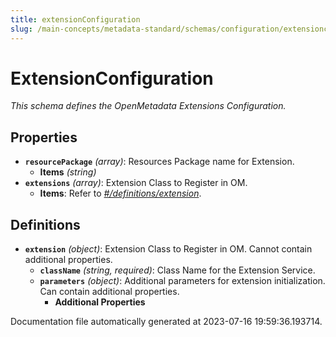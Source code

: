 ```yaml
---
title: extensionConfiguration
slug: /main-concepts/metadata-standard/schemas/configuration/extensionconfiguration
---
```


# ExtensionConfiguration

*This schema defines the OpenMetadata Extensions Configuration.*

## Properties

- **`resourcePackage`** *(array)*: Resources Package name for Extension.
  - **Items** *(string)*
- **`extensions`** *(array)*: Extension Class to Register in OM.
  - **Items**: Refer to *[#/definitions/extension](#definitions/extension)*.
## Definitions

- <a id="definitions/extension"></a>**`extension`** *(object)*: Extension Class to Register in OM. Cannot contain additional properties.
  - **`className`** *(string, required)*: Class Name for the Extension Service.
  - **`parameters`** *(object)*: Additional parameters for extension initialization. Can contain additional properties.
    - **Additional Properties**


Documentation file automatically generated at 2023-07-16 19:59:36.193714.
